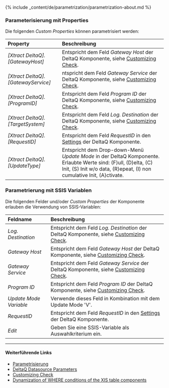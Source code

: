 
{% include _content/de/parametrization/parametrization-about.md  %}

### Parameterisierung mit Properties
Die folgenden *Custom Properties* können parametrisiert werden:

|Property|Beschreibung|
|:----|:----|
| *[Xtract DeltaQ].[GatewayHost]*|Entspricht dem Feld *Gateway Host* der DeltaQ Komponente, siehe [Customizing Check](./customizing-check).|
| *[Xtract DeltaQ].[GatewayService]*|ntspricht dem Feld *Gateway Service* der DeltaQ Komponente, siehe [Customizing Check](./customizing-check).|
| *[Xtract DeltaQ].[ProgramID]*|Entspricht dem Feld *Program ID* der DeltaQ Komponente, siehe [Customizing Check](./customizing-check).|
| *[Xtract DeltaQ].[TargetSystem]*|Entspricht dem Feld *Log. Destination* der DeltaQ Komponente, siehe [Customizing Check](./customizing-check).|
| *[Xtract DeltaQ].[RequestID]*|Entspricht dem Feld *RequestID* in den [Settings](./settings) der DeltaQ Komponente.|
| *[Xtract DeltaQ].[UpdateType]*|Entspricht dem Drop-down-Menü *Update Mode* in der DeltaQ Komponente. Erlaubte Werte sind: (F)ull, (D)elta, (C) Init, (S) Init w/o data, (R)epeat, (I) non cumulative Init, (A)ctivate.  |


### Parametrierung mit SSIS Variablen
Die folgenden Felder und/oder *Custom Properties* der Komponente erlauben die Verwendung von SSIS-Variablen:

|Feldname|Beschreibung|
|:----|:----|
| *Log. Destination*| Entspricht dem Feld *Log. Destination* der DeltaQ Komponente, siehe [Customizing Check](./customizing-check).|
| *Gateway Host*| Entspricht dem Feld *Gateway Host* der DeltaQ Komponente, siehe [Customizing Check](./customizing-check).|
| *Gateway Service*|Entspricht dem Feld *Gateway Service* der DeltaQ Komponente, siehe [Customizing Check](./customizing-check).|
| *Program ID*|Entspricht dem Feld *Program ID* der DeltaQ Komponente, siehe [Customizing Check](./customizing-check).|
| *Update Mode Variable*| Verwende dieses Feld in Kombination mit dem Update Mode 'V'.|
| *RequestID*|Entspricht dem Feld *RequestID* in den [Settings](./extraktionseinstellungen) der DeltaQ Komponente.|
| *Edit*| Geben Sie eine SSIS-Variable als Auswahlkriterium ein.|


****
#### Weiterführende Links
- [Parametrisierung](../parametrisierung) 
- [DeltaQ Datasource Parameters](./datasource-parameter) 
- [Customizing Check](./customizing-check) 
- [Dynamization of WHERE conditions of the XIS table components](https://kb.theobald-software.com/xtract-is/Dynamization-of-WHERE-conditions-of-the-XIS-table-components)